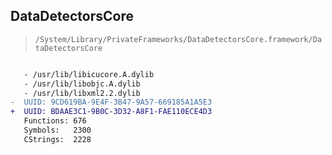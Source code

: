 ## DataDetectorsCore

> `/System/Library/PrivateFrameworks/DataDetectorsCore.framework/DataDetectorsCore`

```diff

   - /usr/lib/libicucore.A.dylib
   - /usr/lib/libobjc.A.dylib
   - /usr/lib/libxml2.2.dylib
-  UUID: 9CD619BA-9E4F-3B47-9A57-669185A1A5E3
+  UUID: BDAAE3C1-9B0C-3D32-A8F1-FAE110ECE4D3
   Functions: 676
   Symbols:   2300
   CStrings:  2228

```
